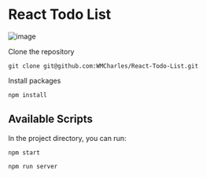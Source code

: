 # React Todo List

![image](https://github.com/WMCharles/React-Todo-List/blob/main/Todo.png)

Clone the repository
 ```
 git clone git@github.com:WMCharles/React-Todo-List.git
 ```

Install packages 
```
npm install
```
## Available Scripts

In the project directory, you can run:

```
npm start
```

```
npm run server
```